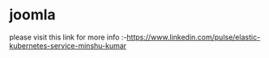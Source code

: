 # joomla
please visit this link for more info :-https://www.linkedin.com/pulse/elastic-kubernetes-service-minshu-kumar
